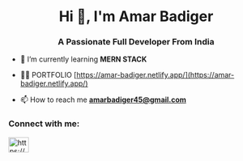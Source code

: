 
<h1 align="center">Hi 👋, I'm Amar Badiger</h1>
<h3 align="center">A Passionate Full Developer From India</h3>

- 🌱 I’m currently learning **MERN STACK**

- 👨‍💻 PORTFOLIO [https://amar-badiger.netlify.app/](https://amar-badiger.netlify.app/)

- 📫 How to reach me **amarbadiger45@gmail.com**

<h3 align="left">Connect with me:</h3>
<p align="left">
<a href="https://linkedin.com/in/https://www.linkedin.com/in/amarbadiger/" target="blank"><img align="center" src="https://raw.githubusercontent.com/rahuldkjain/github-profile-readme-generator/master/src/images/icons/Social/linked-in-alt.svg" alt="https://www.linkedin.com/in/amarbadiger/" height="30" width="40" /></a>
</p>

